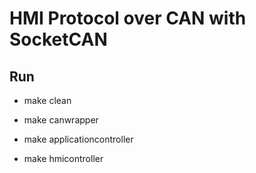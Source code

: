 # HMI Protocol over CAN with SocketCAN

## Run

* make clean

* make canwrapper

* make applicationcontroller

* make hmicontroller

